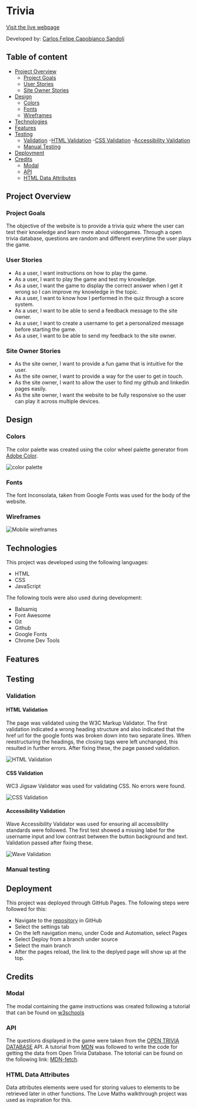 # Trivia 

[Visit the live webpage](https://felipesandoli.github.io/trivia/)

Developed by: [Carlos Felipe Capobianco Sandoli](https://github.com/felipesandoli)

## Table of content

- [Project Overview](#project-overview)
    - [Project Goals](#project-goals)
    - [User Stories](#user-stories)
    - [Site Owner Stories](#site-owner-stories)
- [Design](#design)
    - [Colors](#colors)
    - [Fonts](#fonts)
    - [Wireframes](#wireframes)
- [Technologies](#technologies)
- [Features](#features)
- [Testing](#testing)
    - [Validation](#validation)
        -[HTML Validation](#html-validation)
        -[CSS Validation](#css-validation)
        -[Accessibility Validation](#accessibility-validation)
    - [Manual Testing](#manual-testing)
- [Deployment](#deployment)
- [Credits](#credits)
    - [Modal](#modal)
    - [API](#api)
    - [HTML Data Attributes](#html-data-attributes)

## Project Overview

### Project Goals

The objective of the website is to provide a trivia quiz where the user can test their knowledge and learn more about videogames. Through a open trivia database, questions are random and different everytime the user plays the game.

### User Stories

- As a user, I want instructions on how to play the game.
- As a user, I want to play the game and test my knowledge.
- As a user, I want the game to display the correct answer when I get it wrong so I can improve my knowledge in the topic.
- As a user, I want to know how I performed in the quiz through a score system.
- As a user, I want to be able to send a feedback message to the site owner.
- As a user, I want to create a username to get a personalized message before starting the game.
- As a user, I want to be able to send my feedback to the site owner.

### Site Owner Stories

- As the site owner, I want to provide a fun game that is intuitive for the user.
- As the site owner, I want to provide a way for the user to get in touch.
- As the site owner, I want to allow the user to find my github and linkedin pages easily.
- As the site owner, I want the website to be fully responsive so the user can play it across multiple devices.

## Design

### Colors

The color palette was created using the color wheel palette generator from [Adobe Color](https://color.adobe.com/create/color-wheel).

![color palette](./documentation/design/color-palette.png)

### Fonts

The font Inconsolata, taken from Google Fonts was used for the body of the website.

### Wireframes

![Mobile wireframes](./documentation/design/wireframes/mobile-wireframes.png)

## Technologies

This project was developed using the following languages:

- HTML
- CSS
- JavaScript

The following tools were also used during development:

- Balsamiq
- Font Awesome
- Git
- Github
- Google Fonts
- Chrome Dev Tools

## Features

## Testing

### Validation

#### HTML Validation

The page was validated using the W3C Markup Validator. The first validation indicated a wrong heading structure and also indicated that the href url for the google fonts was broken down into two separate lines. When reestructuring the headings, the closing tags were left unchanged, this resulted in further errors. After fixing these, the page passed validation.

![HTML Validation](./documentation/validation/html-validation.png)

#### CSS Validation

WC3 Jigsaw Validator was used for validating CSS. No errors were found.

![CSS Validation](./documentation/validation/css-validation.png)

#### Accessibility Validation

Wave Accessibility Validator was used for ensuring all accessibility standards were followed. The first test showed a missing label for the username input and low contrast between the button background and text. Validation passed after fixing these.

![Wave Validation](./documentation/validation/accessibility-validation.png)

### Manual testing

## Deployment

This project was deployed through GitHub Pages. The following steps were followed for this:

- Navigate to the [repository](https://github.com/felipesandoli/trivia) in GitHub
- Select the settings tab
- On the left navigation menu, under Code and Automation, select Pages
- Select Deploy from a branch under source
- Select the main branch
- After the pages reload, the link to the deplyed page will show up at the top.

## Credits

### Modal

The modal containing the game instructions was created following a tutorial that can be found on [w3schools](https://www.w3schools.com/howto/howto_css_modals.asp)

### API

The questions displayed in the game were taken from the [OPEN TRIVIA DATABASE](https://opentdb.com/) API. A tutorial from [MDN](https://developer.mozilla.org/en-US/) was followed to write the code for getting the data from Open Trivia Database. The totorial can be found on the following link: [MDN-fetch](https://developer.mozilla.org/en-US/docs/Web/API/Fetch_API/Using_Fetch).

### HTML Data Attributes

Data attributes elements were used for storing values to elements to be retrieved later in other functions. The Love Maths walkthrough project was used as inspiration for this.